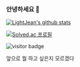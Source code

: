 ### 안녕하세요 👋

[![LightJean's github stats](https://github-readme-stats.vercel.app/api?username=lightjean)](https://github.com/anuraghazra/github-readme-stats)

[![Solved.ac 프로필](http://mazassumnida.wtf/api/v2/generate_badge?boj=lightjean)](https://solved.ac/lightjean)

![visitor badge](https://visitor-badge.glitch.me/badge?page_id=lightjean.visitor-badge)

앞으로 뭘 하고 싶은지 모르겠다
